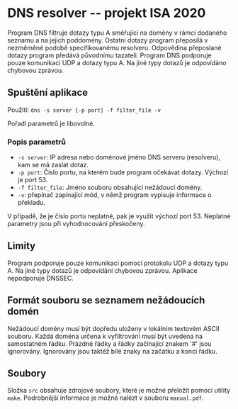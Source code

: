 # DNS resolver -- projekt ISA 2020
Program DNS filtruje dotazy typu A směřující na domény v rámci dodaného seznamu a na jejich poddomény. Ostatní dotazy program přeposílá v nezměměné podobě specifikovanému resolveru. Odpovědina přeposlané dotazy program předává původnímu tazateli. 
Program DNS podporuje pouze komunikaci UDP a dotazy typu A. Na jiné typy dotazů je odpovídáno chybovou zprávou.

## Spuštění aplikace
Použití: `dns -s server [-p port] -f filter_file -v`

Pořadí parametrů je libovolné.
### Popis parametrů
- `-s server`: IP adresa nebo doménové jméno DNS serveru (resolveru), kam se má zaslat dotaz.
- `-p port`: Číslo portu, na kterém bude program očekávat dotazy. Výchozí je port 53.
- `-f filter_file`: Jméno souboru obsahující nežádoucí domény.
- `-v`: přepínač zapínající mód, v němž program vypisuje informace o překladu.

V případě, že je číslo portu neplatné, pak je využit výchozí port 53. Neplatné parametry jsou při vyhodnocování přeskočeny.

## Limity
Program podporuje pouze komunikaci pomocí protokolu UDP a dotazy typu A. Na jiné typy dotazů je odpovídání chybovou zprávou. Aplikace nepodporuje DNSSEC.

## Formát souboru se seznamem nežádoucích domén
Nežádoucí domény musí být dopředu uloženy v lokálním textovém ASCII souboru. Každá doména určena k vyfiltrování musí být uvedena na samostatném řádku. Prázdné řádky a řádky začínající znakem '#' jsou ignorovány. Ignorovány jsou taktéž bílé znaky na začátku a konci řádku.

## Soubory
Složka `src` obsahuje zdrojové soubory, které je možné přeložit pomocí utility `make`. Podrobnější informace je možné nalézt v souboru `manual.pdf`.
